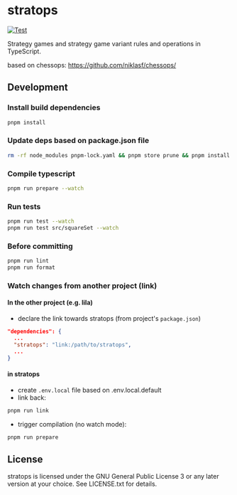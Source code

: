# stratops

[![Test](https://github.com/Mind-Sports-Games/stratops/workflows/Test/badge.svg)](https://github.com/Mind-Sports-Games/stratops/actions)

Strategy games and strategy game variant rules and operations in TypeScript.

based on chessops: https://github.com/niklasf/chessops/

## Development

### Install build dependencies

```sh
pnpm install
```

### Update deps based on package.json file

```sh
rm -rf node_modules pnpm-lock.yaml && pnpm store prune && pnpm install
```

### Compile typescript

```sh
pnpm run prepare --watch
```

### Run tests

```sh
pnpm run test --watch
pnpm run test src/squareSet --watch
```

### Before committing

```sh
pnpm run lint
pnpm run format
```

### Watch changes from another project (link)

#### In the other project (e.g. lila)

- declare the link towards stratops (from project's `package.json`)

```json
"dependencies": {
  ...
  "stratops": "link:/path/to/stratops",
  ...
}
```

#### in stratops

- create `.env.local` file based on .env.local.default
- link back:

```sh
pnpm run link
```

- trigger compilation (no watch mode):

```sh
pnpm run prepare
```

## License

stratops is licensed under the GNU General Public License 3 or any later
version at your choice. See LICENSE.txt for details.

